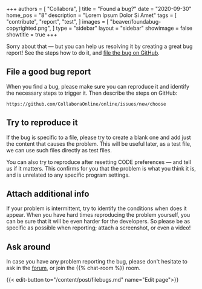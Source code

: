 +++
authors = [
    "Collabora",
]
title = "Found a bug?"
date = "2020-09-30"
home_pos = "8"
description = "Lorem Ipsum Dolor Si Amet"
tags = [
    "contribute",
    "report",
		"test",
]
images = [
    "beaver/foundabug-copyrighted.png",
]
type = "sidebar"
layout = "sidebar"
showimage = false
showtitle = true
+++

Sorry about that — but you can help us resolving it by creating a great bug
report! See the steps how to do it, and [file the bug on GitHub](https://github.com/CollaboraOnline/online/issues/new/choose "File the bug on GitHub").

<!--more-->
## File a good bug report

When you find a bug, please make sure you can reproduce it and identify
the necessary steps to trigger it. Then describe the steps on GitHub:

    https://github.com/CollaboraOnline/online/issues/new/choose

## Try to reproduce it
If the bug is specific to a file, please try to create a blank one and add just
the content that causes the problem.
This will be useful later, as a test file, we can use such files directly as
test files.

You can also try to reproduce after resetting CODE preferences —
and tell us if it matters.
This confirms for you that the problem is what you think it is, and is
unrelated to any specific program settings.

## Attach additional info
If your problem is intermittent, try to identify the conditions when does it
appear. When you have hard times reproducing the problem yourself, you can be
sure that it will be even harder for the developers. So please be as specific
as possible when reporting; attach a screenshot, or even a video!

## Ask around
In case you have any problem reporting the bug, please don't hesitate to ask
in the [forum](https://forum.collaboraonline.com/), or
join the {{% chat-room %}} room.

{{< edit-button to="/content/post/filebugs.md" name="Edit page">}}
